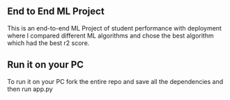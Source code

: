 ## End to End ML Project

This is an end-to-end ML Project of student performance with deployment where I compared different ML algorithms and chose the best algorithm which had the best r2 score. 

## Run it on your PC

To run it on your PC fork the entire repo and save all the dependencies and then run app.py
